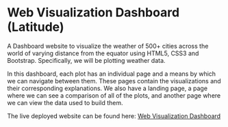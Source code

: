# Web Visualization Dashboard (Latitude)

 A Dashboard website to visualize the weather of 500+ cities across the world of varying distance from the equator using HTML5, CSS3 and Bootstrap. Specifically, we will be plotting weather data.
 
 In this dashboard, each plot has an individual page and a means by which we can navigate between them. These pages contain the visualizations and their corresponding explanations. We also have a landing page, a page where we can see a comparison of all of the plots, and another page where we can view the data used to build them.
 
 The live deployed website can be found here: [Web Visualization Dashboard](https://hrao-dev.github.io/WebVisualizations/index.html)
 
